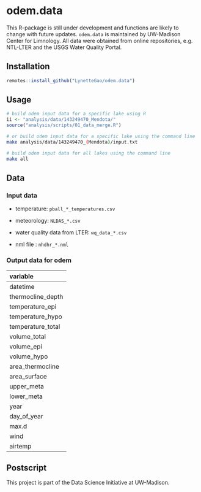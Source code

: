 # odem.data

This R-package is still under development and functions are likely to change with future updates. `odem.data` is maintained by UW-Madison Center for Limnology. All data were obtained from online repositories, e.g. NTL-LTER and the USGS Water Quality Portal.

## Installation

```r
remotes::install_github("LynetteGao/odem.data")
```

## Usage

```R
# build odem input data for a specific lake using R
ii <- "analysis/data/143249470_Mendota/"
source("analysis/scripts/01_data_merge.R")
```

```bash
# or build odem input data for a specific lake using the command line
make analysis/data/143249470_(Mendota)/input.txt

# build odem input data for all lakes using the command line
make all
```

## Data

### Input data

 * temperature: `pball_*_temperatures.csv`
  
 * meteorology: `NLDAS_*.csv`
 
 * water quality data from LTER: `wq_data_*.csv`
 
 * nml file : `nhdhr_*.nml`

### Output data for odem

|variable                 |
|:-----------------|
|datetime          |
|thermocline_depth |
|temperature_epi   |
|temperature_hypo  |
|temperature_total |
|volume_total      |
|volume_epi        |
|volume_hypo       |
|area_thermocline  |
|area_surface      |
|upper_meta        |
|lower_meta        |
|year              |
|day_of_year       |
|max.d             |
|wind              |
|airtemp           |

## Postscript

This project is part of the Data Science Initiative at UW-Madison.
